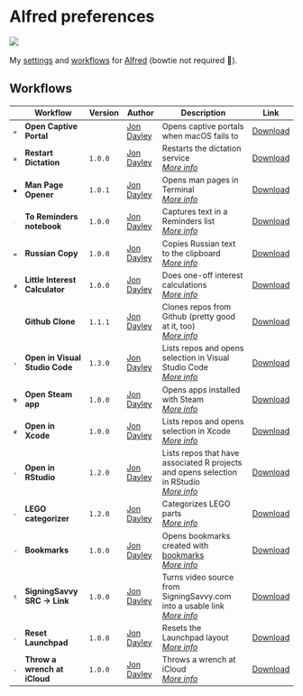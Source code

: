 # Alfred preferences

![](https://img.shields.io/github/v/release/cadnza/Alfred.alfredpreferences)

My [settings](https://www.alfredapp.com/help/advanced/) and [workflows](https://www.alfredapp.com/workflows/) for [Alfred](https://www.alfredapp.com/) (bowtie not required 🎩).

## Workflows

| | Workflow | Version | Author | Description | Link |
|-|-|-|-|-|-|
| <img src="images/com.cadnza.openCaptivePortal.png" width="100"></img> | **Open Captive Portal** |  | [Jon Dayley](https://github.com/cadnza) | Opens captive portals when macOS fails to | [Download](exports/com.cadnza.openCaptivePortal.alfredworkflow) |
| <img src="images/com.cadnza.alfredRestartDictation.png" width="100"></img> | **Restart Dictation** | `1.0.0` | [Jon Dayley](https://github.com/cadnza) | Restarts the dictation service<br/>[*More info*](details/com.cadnza.alfredRestartDictation.md) | [Download](exports/com.cadnza.alfredRestartDictation.alfredworkflow) |
| <img src="images/com.cadnza.alfredManPageOpener.png" width="100"></img> | **Man Page Opener** | `1.0.1` | [Jon Dayley](https://github.com/cadnza) | Opens man pages in Terminal<br/>[*More info*](details/com.cadnza.alfredManPageOpener.md) | [Download](exports/com.cadnza.alfredManPageOpener.alfredworkflow) |
| <img src="images/com.cadnza.alfredToRemindersNotebook.png" width="100"></img> | **To Reminders notebook** | `1.0.0` | [Jon Dayley](https://github.com/cadnza) | Captures text in a Reminders list<br/>[*More info*](details/com.cadnza.alfredToRemindersNotebook.md) | [Download](exports/com.cadnza.alfredToRemindersNotebook.alfredworkflow) |
| <img src="images/com.cadnza.russianCopy.png" width="100"></img> | **Russian Copy** | `1.0.0` | [Jon Dayley](https://www.github.com/cadnza) | Copies Russian text to the clipboard<br/>[*More info*](details/com.cadnza.russianCopy.md) | [Download](exports/com.cadnza.russianCopy.alfredworkflow) |
| <img src="images/com.cadnza.littleinterestcalculator.png" width="100"></img> | **Little Interest Calculator** | `1.0.0` | [Jon Dayley](https://github.com/cadnza) | Does one-off interest calculations<br/>[*More info*](details/com.cadnza.littleinterestcalculator.md) | [Download](exports/com.cadnza.littleinterestcalculator.alfredworkflow) |
| <img src="images/com.cadnza.githubclone.png" width="100"></img> | **Github Clone** | `1.1.1` | [Jon Dayley](https://github.com/cadnza) | Clones repos from Github (pretty good at it, too)<br/>[*More info*](details/com.cadnza.githubclone.md) | [Download](exports/com.cadnza.githubclone.alfredworkflow) |
| <img src="images/com.cadnza.alfredOpenInVScode.png" width="100"></img> | **Open in Visual Studio Code** | `1.3.0` | [Jon Dayley](https://github.com/cadnza) | Lists repos and opens selection in Visual Studio Code<br/>[*More info*](details/com.cadnza.alfredOpenInVScode.md) | [Download](exports/com.cadnza.alfredOpenInVScode.alfredworkflow) |
| <img src="images/com.cadnza.openSteamApp.png" width="100"></img> | **Open Steam app** | `1.0.0` | [Jon Dayley](https://github.com/cadnza) | Opens apps installed with Steam<br/>[*More info*](details/com.cadnza.openSteamApp.md) | [Download](exports/com.cadnza.openSteamApp.alfredworkflow) |
| <img src="images/com.cadnza.alfredOpenInXcode.png" width="100"></img> | **Open in Xcode** | `1.0.0` | [Jon Dayley](https://github.com/cadnza) | Lists repos and opens selection in Xcode<br/>[*More info*](details/com.cadnza.alfredOpenInXcode.md) | [Download](exports/com.cadnza.alfredOpenInXcode.alfredworkflow) |
| <img src="images/com.cadnza.alfredOpenInRStudio.png" width="100"></img> | **Open in RStudio** | `1.2.0` | [Jon Dayley](https://github.com/cadnza) | Lists repos that have associated R projects and opens selection in RStudio<br/>[*More info*](details/com.cadnza.alfredOpenInRStudio.md) | [Download](exports/com.cadnza.alfredOpenInRStudio.alfredworkflow) |
| <img src="images/com.cadnza.alfredLegoCategorizer.png" width="100"></img> | **LEGO categorizer** | `1.2.0` | [Jon Dayley](https://github.com/cadnza) | Categorizes LEGO parts<br/>[*More info*](details/com.cadnza.alfredLegoCategorizer.md) | [Download](exports/com.cadnza.alfredLegoCategorizer.alfredworkflow) |
| <img src="images/com.cadnza.alfredBookmarks.png" width="100"></img> | **Bookmarks** | `1.0.0` | [Jon Dayley](https://github.com/cadnza) | Opens bookmarks created with [bookmarks](github.com/cadnza/bookmarks)<br/>[*More info*](details/com.cadnza.alfredBookmarks.md) | [Download](exports/com.cadnza.alfredBookmarks.alfredworkflow) |
| <img src="images/com.cadnza.alfredSigningSavvyToLink.png" width="100"></img> | **SigningSavvy SRC → Link** | `1.0.0` | [Jon Dayley](https://github.com/cadnza) | Turns video source from SigningSavvy.com into a usable link<br/>[*More info*](details/com.cadnza.alfredSigningSavvyToLink.md) | [Download](exports/com.cadnza.alfredSigningSavvyToLink.alfredworkflow) |
| <img src="images/com.cadnza.alfredResetLaunchpad.png" width="100"></img> | **Reset Launchpad** | `1.0.0` | [Jon Dayley](https://github.com/cadnza) | Resets the Launchpad layout<br/>[*More info*](details/com.cadnza.alfredResetLaunchpad.md) | [Download](exports/com.cadnza.alfredResetLaunchpad.alfredworkflow) |
| <img src="images/com.cadnza.alfredThrowWrenchAtiCloud.png" width="100"></img> | **Throw a wrench at iCloud** | `1.0.0` | [Jon Dayley](https://github.com/cadnza) | Throws a wrench at iCloud<br/>[*More info*](details/com.cadnza.alfredThrowWrenchAtiCloud.md) | [Download](exports/com.cadnza.alfredThrowWrenchAtiCloud.alfredworkflow) |
